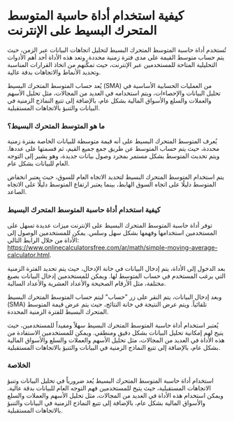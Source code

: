 كيفية استخدام أداة حاسبة المتوسط المتحرك البسيط على الإنترنت
============================================================

تُستخدم أداة حاسبة المتوسط المتحرك البسيط لتحليل اتجاهات البيانات عبر الزمن، حيث يتم حساب متوسط القيمة على مدى فترة زمنية محددة. وتعد هذه الأداة أحد أهم الأدوات التحليلية المتاحة للمستخدمين عبر الإنترنت، حيث تمكِّنهم من اتخاذ القرارات المناسبة وتحديد الأنماط والاتجاهات بدقة عالية.

يُعد حساب المتوسط المتحرك البسيط (SMA) من العمليات الحسابية الأساسية في تحليل البيانات والإحصاءات، ويتم استخدامه في العديد من المجالات، مثل تحليل الأسهم والعملات والسلع والأسواق المالية بشكل عام، بالإضافة إلى تتبع النماذج الزمنية في البيانات والتنبؤ بالاتجاهات المستقبلية.

### ما هو المتوسط المتحرك البسيط؟

يُعرف المتوسط المتحرك البسيط على أنه قيمة متوسطة للبيانات الخاصة بفترة زمنية محددة، حيث يتم حساب المتوسط عن طريق جمع جميع القيم، ثم قسمتها على عددها. ويتم تحديث المتوسط بشكل مستمر بمجرد وصول بيانات جديدة، وهو يشير إلى التوجه العام للبيانات بشكل عام.

يتم استخدام المتوسط المتحرك البسيط لتحديد الاتجاه العام للسوق، حيث يعتبر انخفاض المتوسط دليلًا على اتجاه السوق الهابط، بينما يعتبر ارتفاع المتوسط دليلًا على الاتجاه الصاعد.

### كيفية استخدام أداة حاسبة المتوسط المتحرك البسيط

توفر أداة حاسبة المتوسط المتحرك البسيط على الإنترنت ميزات عديدة تسهل على المستخدمين استخدامها وفهمها بشكل سهل وسلس. يمكن للمستخدمين الوصول إلى الأداة من خلال الرابط التالي: <https://www.onlinecalculatorsfree.com/ar/math/simple-moving-average-calculator.html>.

بعد الدخول إلى الأداة، يتم إدخال البيانات في خانة الإدخال، حيث يتم تحديد الفترة الزمنية التي يرغب المستخدم في حساب المتوسط لها. ويمكن للمستخدمين إدخال البيانات بصيغ مختلفة، مثل الأرقام الصحيحة والأعداد العشرية والأعداد السالبة.

وبعد إدخال البيانات، يتم النقر على زر "حساب" ليتم حساب المتوسط المتحرك البسيط (SMA) تلقائياً. ويتم عرض النتيجة في خانة النتائج، حيث يتم عرض قيمة المتوسط المتحرك البسيط للفترة الزمنية المحددة.

يُعتبر استخدام أداة حاسبة المتوسط المتحرك البسيط سهلاً ومفيداً للمستخدمين، حيث يتيح لهم إمكانية تحليل البيانات بشكل دقيق ومنطقي. ويمكن للمستخدمين الاستفادة من هذه الأداة في العديد من المجالات، مثل تحليل الأسهم والعملات والسلع والأسواق المالية بشكل عام، بالإضافة إلى تتبع النماذج الزمنية في البيانات والتنبؤ بالاتجاهات المستقبلية.

### الخلاصة

استخدام أداة حاسبة المتوسط المتحرك البسيط يُعد ضرورياً في تحليل البيانات وتنبؤ الاتجاهات المستقبلية، حيث يتيح للمستخدمين فهم التوجه العام للبيانات بدقة عالية. ويمكن استخدام هذه الأداة في العديد من المجالات، مثل تحليل الأسهم والعملات والسلع والأسواق المالية بشكل عام، بالإضافة إلى تتبع النماذج الزمنية في البيانات والتنبؤ بالاتجاهات المستقبلية.